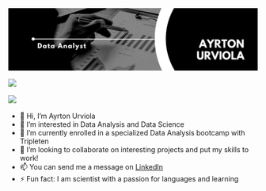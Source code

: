 <div id="header" align="center">
  <img decoding="async" src="https://github.com/aurvantGitHub/aurvantGitHub/blob/main/GithubBanner.png" width="800"/>
</div>

[![](https://img.shields.io/badge/LinkedIn-0077B5?style=for-the-badge&logo=linkedin&logoColor=white)](https://www.linkedin.com/in/ayrton-urviola-antezana/)


![](https://komarev.com/ghpvc/?username=aurvantGitHub)


- 👋 Hi, I’m Ayrton Urviola
- 👀 I’m interested in Data Analysis and Data Science
- 🌱 I’m currently enrolled in a specialized Data Analysis bootcamp with Tripleten
- 💞️ I’m looking to collaborate on interesting projects and put my skills to work!
- 📫 You can send me a message on [LinkedIn](https://www.linkedin.com/in/ayrton-urviola-antezana/)
- ⚡ Fun fact: I am scientist with a passion for languages and learning

<!---
aurvantGitHub/aurvantGitHub is a ✨ special ✨ repository because its `README.md` (this file) appears on your GitHub profile.
You can click the Preview link to take a look at your changes.
--->
